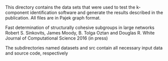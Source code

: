 This directory contains the data sets that were used to test the
k-component identification software and generate the results described
in the publication. All files are in Pajek graph format.

Fast determination of structurally cohesive subgroups in large networks
Robert S. Sinkovits, James Moody, B. Tolga Oztan and Douglas R. White
Journal of Computational Science 2016 (in press)

The subdirectories named datasets and src contain all necessary input
data and source code, respectively
